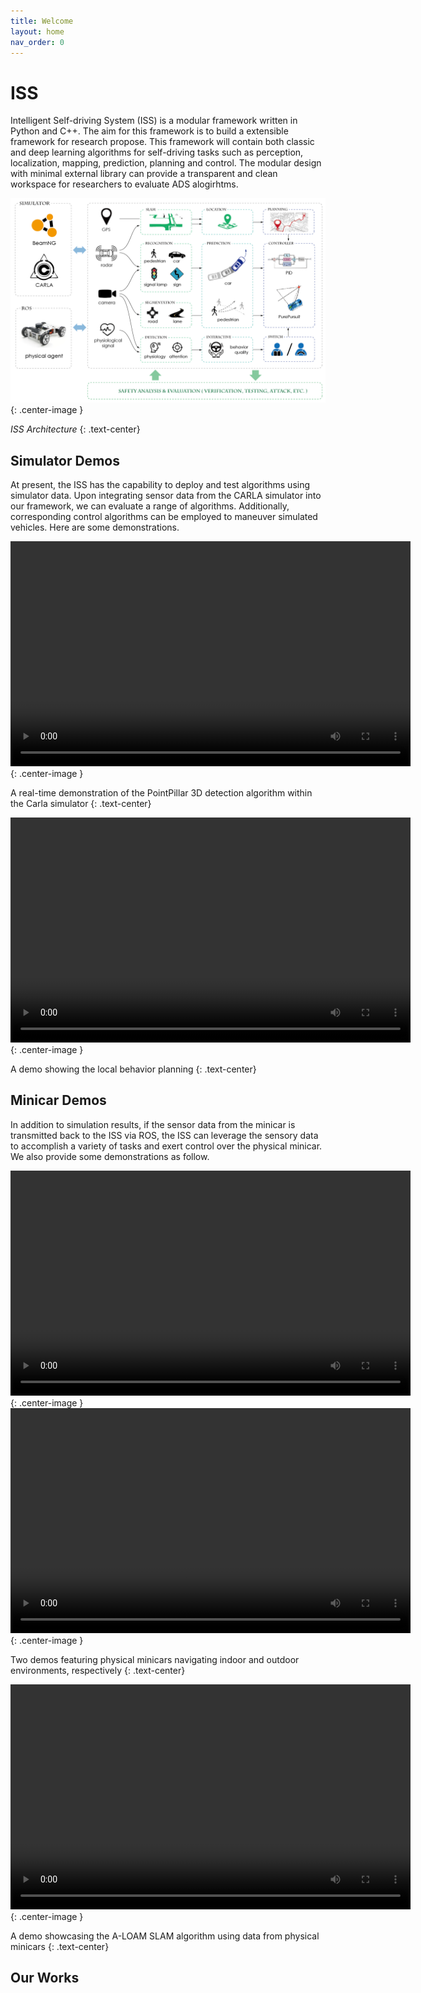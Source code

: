 ```yaml
---
title: Welcome
layout: home
nav_order: 0
---
```


# ISS

Intelligent Self-driving System (ISS) is a modular framework written in Python and C++. The aim for this framework is to build a extensible framework for research propose. This framework will contain both classic and deep learning algorithms for self-driving tasks such as perception, localization, mapping, prediction, planning and control. The modular design with minimal external library can provide a transparent and clean workspace for researchers to evaluate ADS alogirhtms.

![ISS Architecture](assets/ISS_Framework.png){: .center-image }

*ISS Architecture*
{: .text-center}

## Simulator Demos
At present, the ISS has the capability to deploy and test algorithms using simulator data. Upon integrating sensor data from the CARLA simulator into our framework, we can evaluate a range of algorithms. Additionally, corresponding control algorithms can be employed to maneuver simulated vehicles. Here are some demonstrations.

<video width="640" height="360" controls>
  <source src="assets/following_1.mp4" type="video/mp4">
</video>
{: .center-image }

A real-time demonstration of the PointPillar 3D detection algorithm within the Carla simulator
{: .text-center}

<video width="640" height="360" controls>
  <source src="assets/local_planning.mp4" type="video/mp4">
</video>
{: .center-image }

A demo showing the local behavior planning 
{: .text-center}


## Minicar Demos
In addition to simulation results, if the sensor data from the minicar is transmitted back to the ISS via ROS, the ISS can leverage the sensory data to accomplish a variety of tasks and exert control over the physical minicar. We also provide some demonstrations as follow.


<video width="640" height="360" controls>
  <source src="assets/nav_indoor_small.mp4" type="video/mp4">
</video>
{: .center-image }

<video width="640" height="360" controls>
  <source src="assets/nav_outdoor_small.mp4" type="video/mp4">
</video>
{: .center-image }

Two demos featuring physical minicars navigating indoor and outdoor environments, respectively
{: .text-center}


<video width="640" height="360" controls>
  <source src="assets/localization_aloam_small.mp4" type="video/mp4">
</video>
{: .center-image }

A demo showcasing the A-LOAM SLAM algorithm using data from physical minicars
{: .text-center}

## Our Works


